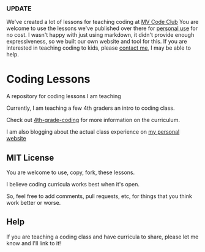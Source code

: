 ### UPDATE
We've created a lot of lessons for teaching coding at [MV Code Club](https://www.mvcodeclub.com/lessons)  You are welcome to use the lessons we've published over there for [personal use](https://www.mvcodeclub.com/content-license) for no cost.  I wasn't happy with just using markdown, it didn't provide enough expressiveness, so we built our own website and tool for this.  If you are interested in teaching coding to kids, please [contact me](mailto:douglas.tarr+gh@gmail.com), I may be able to help.


Coding Lessons
==============
A repository for coding lessons I am teaching

Currently, I am teaching a few 4th graders an intro to coding class.


Check out [4th-grade-coding](https://github.com/tarr11/coding-lessons/tree/master/4th-grade-coders) for more information on the curriculum.

I am also blogging about the actual class experience on [my personal website](http://douglastarr.com/mvcoders.html)



## MIT License
You are welcome to use, copy, fork, these lessons.  

I believe coding curricula works best when it's open.  

So, feel free to add comments, pull requests, etc, for things that you think work better or worse.

## Help
If you are teaching a coding class and have curricula to share, please let me know and I'll link to it!
